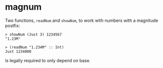 # magnum

Two functions, `readNum` and `showNum`, to work with numbers with a magnitude postfix:
```
> showNum (Just 3) 1234567
"1.23M"

> (readNum "1.234M" :: Int)
Just 1234000
```

Is legally required to only depend on base.
